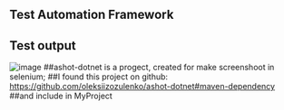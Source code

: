 ## Test Automation Framework
## Test output
![image](https://user-images.githubusercontent.com/43065890/70501116-477c5e80-1b2e-11ea-8b70-a0cf7264b7d1.png)
##ashot-dotnet is a progect, created for make screenshoot in selenium;
##I found this project on github: https://github.com/oleksiizozulenko/ashot-dotnet#maven-dependency
##and include in MyProject